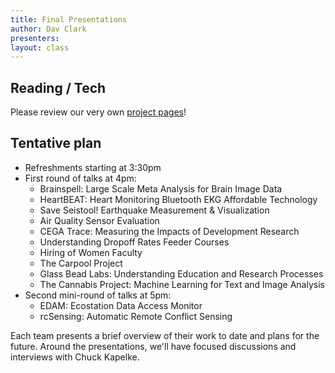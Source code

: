 ```yaml
---
title: Final Presentations
author: Dav Clark
presenters:
layout: class
---
```


## Reading / Tech

Please review our very own [project pages](/projects.html)!

## Tentative plan

- Refreshments starting at 3:30pm
- First round of talks at 4pm:
  - Brainspell: Large Scale Meta Analysis for Brain Image Data
  - HeartBEAT: Heart Monitoring Bluetooth EKG Affordable Technology
  - Save Seistool! Earthquake Measurement & Visualization
  - Air Quality Sensor Evaluation
  - CEGA Trace: Measuring the Impacts of Development Research
  - Understanding Dropoff Rates Feeder Courses
  - Hiring of Women Faculty
  - The Carpool Project
  - Glass Bead Labs: Understanding Education and Research Processes
  - The Cannabis Project: Machine Learning for Text and Image Analysis
- Second mini-round of talks at 5pm:
  - EDAM: Ecostation Data Access Monitor
  - rcSensing: Automatic Remote Conflict Sensing


Each team presents a brief overview of their work to date and plans for the
future. Around the presentations, we'll have focused discussions and interviews
with Chuck Kapelke.

